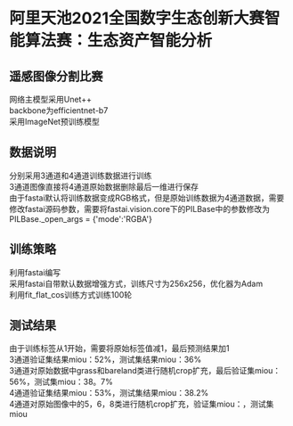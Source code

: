 # 阿里天池2021全国数字生态创新大赛智能算法赛：生态资产智能分析
## 遥感图像分割比赛
网络主模型采用Unet++    
backbone为efficientnet-b7   
采用ImageNet预训练模型   
## 数据说明
分别采用3通道和4通道训练数据进行训练   
3通道图像直接将4通道原始数据删除最后一维进行保存   
由于fastai默认将训练数据变成RGB格式，但是原始训练数据为4通道数据，需要修改fastai源码参数，需要将fastai.vision.core下的PILBase中的参数修改为PILBase.\_open_args = {'mode':'RGBA'}   
## 训练策略
利用fastai编写   
采用fastai自带默认数据增强方式，训练尺寸为256x256，优化器为Adam   
利用fit_flat_cos训练方式训练100轮   
## 测试结果
由于训练标签从1开始，需要将原始标签值减1，最后预测结果加1    
3通道验证集结果miou：52%，测试集结果miou：36%    
3通道对原始数据中grass和bareland类进行随机crop扩充，最后验证集miou：56%，测试集miou：38。7%    
4通道验证集结果miou：53%，测试集结果miou：38.2%    
4通道对原始图像中的5，6，8类进行随机crop扩充，验证集miou：，测试集miou
